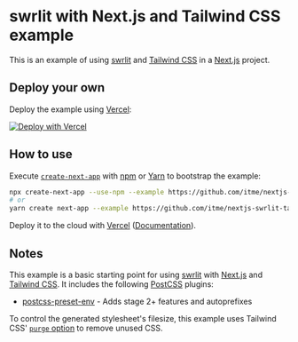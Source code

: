 # swrlit with Next.js and Tailwind CSS example

This is an example of using [swrlit](https://swrlit.me) and [Tailwind CSS](https://tailwindcss.com) in a [Next.js](https://nextjs.org/) project.

## Deploy your own

Deploy the example using [Vercel](https://vercel.com):

[![Deploy with Vercel](https://vercel.com/button)](https://vercel.com/import/project?template=https://github.com/itme/nextjs-swrlit-tailwindcss)

## How to use

Execute [`create-next-app`](https://github.com/vercel/next.js/tree/canary/packages/create-next-app) with [npm](https://docs.npmjs.com/cli/init) or [Yarn](https://yarnpkg.com/lang/en/docs/cli/create/) to bootstrap the example:

```bash
npx create-next-app --use-npm --example https://github.com/itme/nextjs-swrlit-tailwindcss nextjs-swrlit-tailwindcss-app
# or
yarn create next-app --example https://github.com/itme/nextjs-swrlit-tailwindcss nextjs-swrlit-tailwindcss-app
```

Deploy it to the cloud with [Vercel](https://vercel.com/import?filter=next.js&utm_source=github&utm_medium=readme&utm_campaign=next-example) ([Documentation](https://nextjs.org/docs/deployment)).

## Notes

This example is a basic starting point for using [swrlit](https://swrlit.me) with [Next.js](https://nextjs.org/) and [Tailwind CSS](https://tailwindcss.com). It includes the following [PostCSS](https://github.com/postcss/postcss) plugins:

- [postcss-preset-env](https://preset-env.cssdb.org/) - Adds stage 2+ features and autoprefixes

To control the generated stylesheet's filesize, this example uses Tailwind CSS' [`purge` option](https://tailwindcss.com/docs/controlling-file-size/#removing-unused-css) to remove unused CSS.
